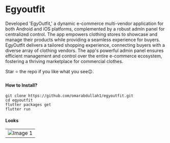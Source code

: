 # Egyoutfit

Developed 'EgyOutfit,' a dynamic e-commerce multi-vendor application for both
Android and iOS platforms, complemented by a robust admin panel for centralized
control. The app empowers clothing stores to showcase and manage their products
while providing a seamless experience for buyers.
EgyOutfit delivers a tailored shopping experience, connecting buyers with a diverse
array of clothing vendors. The app's powerful admin panel ensures efficient
management and control over the entire e-commerce ecosystem, fostering a
thriving marketplace for commercial clothes.

Star ⭐ the repo if you like what you see😉.

#### How to Install?
```
git clone https://github.com/omarabdullah1/egyoutfit.git
cd egyoutfit
flutter packages get
flutter run
```
#### Looks
<table>
  <tr>
      <td><img src="./assets/mocups/Presentation.png"  alt="Image 1"></td>
 </tr>
</table>